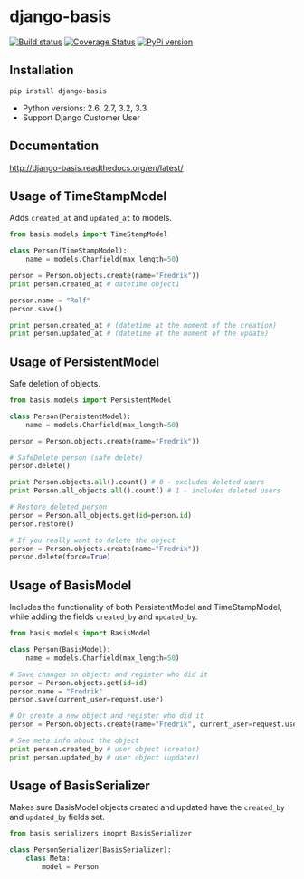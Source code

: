 # django-basis
[![Build status](https://ci.frigg.io/badges/frecar/django-basis/)](https://ci.frigg.io/frecar/django-basis/last/)
[![Coverage Status](https://ci.frigg.io/badges/coverage/frecar/django-basis/)](https://ci.frigg.io/frecar/django-basis/last/)
[![PyPi version](https://pypip.in/v/django-basis/badge.png)](https://crate.io/packages/django-basis/)

## Installation
    pip install django-basis

 - Python versions: 2.6, 2.7, 3.2, 3.3
 - Support Django Customer User


## Documentation
http://django-basis.readthedocs.org/en/latest/

## Usage of TimeStampModel

Adds `created_at` and `updated_at` to models.

```python
from basis.models import TimeStampModel

class Person(TimeStampModel):
    name = models.Charfield(max_length=50)

person = Person.objects.create(name="Fredrik"))
print person.created_at # datetime object1

person.name = "Rolf"
person.save()

print person.created_at # (datetime at the moment of the creation)
print person.updated_at # (datetime at the moment of the update)


```


## Usage of PersistentModel

Safe deletion of objects. 
```python
from basis.models import PersistentModel

class Person(PersistentModel):
    name = models.Charfield(max_length=50)

person = Person.objects.create(name="Fredrik"))

# SafeDelete person (safe delete)
person.delete()

print Person.objects.all().count() # 0 - excludes deleted users
print Person.all_objects.all().count() # 1 - includes deleted users

# Restore deleted person
person = Person.all_objects.get(id=person.id)
person.restore()

# If you really want to delete the object
person = Person.objects.create(name="Fredrik"))
person.delete(force=True)
```


## Usage of BasisModel

Includes the functionality of both PersistentModel and TimeStampModel, while adding the fields `created_by` and `updated_by`.

```python
from basis.models import BasisModel

class Person(BasisModel):
    name = models.Charfield(max_length=50)

# Save changes on objects and register who did it
person = Person.objects.get(id=id)
person.name = "Fredrik"
person.save(current_user=request.user)

# Or create a new object and register who did it
person = Person.objects.create(name="Fredrik", current_user=request.user)

# See meta info about the object
print person.created_by # user object (creator)
print person.updated_by # user object (updater)

```

## Usage of BasisSerializer

Makes sure BasisModel objects created and updated have the `created_by` and `updated_by` fields set.

```python
from basis.serializers imoprt BasisSerializer

class PersonSerializer(BasisSerializer):
    class Meta:
        model = Person
```
